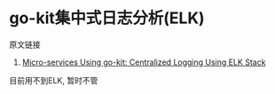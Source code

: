 # go-kit集中式日志分析(ELK)

原文链接

1. [Micro-services Using go-kit: Centralized Logging Using ELK Stack](http://www.ru-rocker.com/2017/03/12/micro-services-using-go-kit-centralized-logging-using-elk-stack/)

目前用不到ELK, 暂时不管